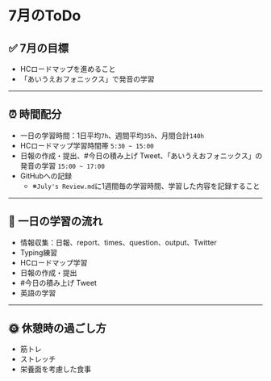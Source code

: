 # 7月のToDo
## ✅ 7月の目標
- HCロードマップを進めること
- 「あいうえおフォニックス」で発音の学習
---
## ⏰ 時間配分
- 一日の学習時間：1日平均`7h`、週間平均`35h`、月間合計`140h`
- HCロードマップ学習時間帯 `5:30 ~ 15:00`
- 日報の作成・提出、#今日の積み上げ Tweet、「あいうえおフォニックス」の発音の学習 `15:00 ~ 17:00`
- GitHubへの記録
  - ※`July's Review.md`に1週間毎の学習時間、学習した内容を記録すること
---
## 📝 一日の学習の流れ
- 情報収集：日報、report、times、question、output、Twitter
- Typing練習
- HCロードマップ学習
- 日報の作成・提出
- #今日の積み上げ Tweet
- 英語の学習
---
## 🌞 休憩時の過ごし方
- 筋トレ
- ストレッチ
- 栄養面を考慮した食事

